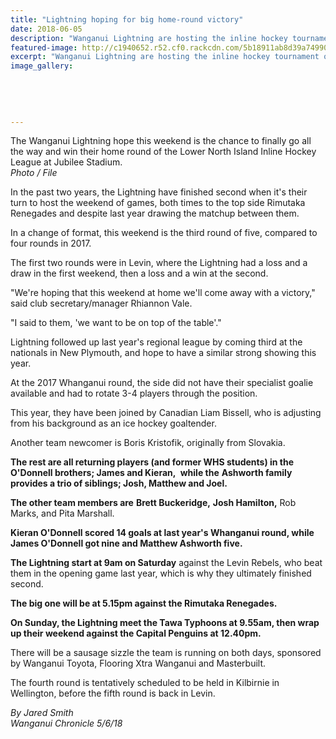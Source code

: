 ```yaml
---
title: "Lightning hoping for big home-round victory"
date: 2018-06-05
description: "Wanganui Lightning are hosting the inline hockey tournament on 9 & 10 June..."
featured-image: http://c1940652.r52.cf0.rackcdn.com/5b18911ab8d39a749900225b/Inline-hockey-chron-5-June-Ashworth-boys.jpg
excerpt: "Wanganui Lightning are hosting the inline hockey tournament on 9 & 10 June..."
image_gallery:
    
    
    
    
    
---
```


<p class="element element-paragraph">The Wanganui Lightning hope this weekend is the chance to finally go all the way and win their home round of the Lower North Island Inline Hockey League at Jubilee Stadium.<br /><em>Photo / File</em></p>
<p class="element element-paragraph">In the past two years, the Lightning have finished second when it's their turn to host the weekend of games, both times to the top side Rimutaka Renegades and despite last year drawing the matchup between them.</p>
<p class="element element-paragraph">In a change of format, this weekend is the third round of five, compared to four rounds in 2017.</p>
<p class="element element-paragraph">The first two rounds were in Levin, where the Lightning had a loss and a draw in the first weekend, then a loss and a win at the second.</p>
<p class="element element-paragraph">"We're hoping that this weekend at home we'll come away with a victory," said club secretary/manager Rhiannon Vale.</p>
<p class="element element-paragraph">"I said to them, 'we want to be on top of the table'."</p>
<p class="element element-paragraph">Lightning followed up last year's regional league by coming third at the nationals in New Plymouth, and hope to have a similar strong showing this year.</p>
<p class="element element-paragraph">At the 2017 Whanganui round, the side did not have their specialist goalie available and had to rotate 3-4 players through the position.</p>
<p class="element element-paragraph">This year, they have been joined by Canadian Liam Bissell, who is adjusting from his background as an ice hockey goaltender.</p>
<p class="element element-paragraph">Another team newcomer is Boris Kristofik, originally from Slovakia.</p>
<p class="element element-paragraph"><strong>The rest are all returning players (and former WHS students) in the</strong> <strong>O'Donnell brothers; James and Kieran,&nbsp;</strong> <strong>while the</strong> <strong>Ashworth family provides a trio of siblings; Josh, Matthew and Joel.</strong></p>
<p class="element element-paragraph"><strong>The other team members are</strong> <strong>Brett Buckeridge,</strong> <strong>Josh Hamilton,</strong> Rob Marks, and Pita Marshall.</p>
<p class="element element-paragraph"><strong>Kieran O'Donnell scored 14 goals at last year's Whanganui round, while James O'Donnell got nine and Matthew Ashworth five.</strong></p>
<p class="element element-paragraph"><strong>The Lightning start at 9am on Saturday</strong> against the Levin Rebels, who beat them in the opening game last year, which is why they ultimately finished second.</p>
<p class="element element-paragraph"><strong>The big one will be at 5.15pm against the Rimutaka Renegades.</strong></p>
<p class="element element-paragraph"><strong>On Sunday, the Lightning meet the Tawa Typhoons at 9.55am, then wrap up their weekend against the Capital Penguins at 12.40pm.</strong></p>
<p class="element element-paragraph">There will be a sausage sizzle the team is running on both days, sponsored by Wanganui Toyota, Flooring Xtra Wanganui and Masterbuilt.</p>
<p class="element element-paragraph">The fourth round is tentatively scheduled to be held in Kilbirnie in Wellington, before the fifth round is back in Levin.</p>
<p class="element element-paragraph"><em>By Jared Smith </em><br /><em>Wanganui Chronicle 5/6/18</em></p>

